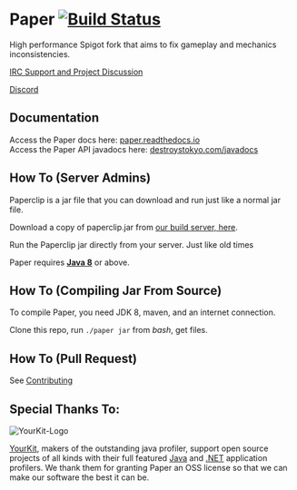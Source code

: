 Paper [![Build Status](https://destroystokyo.com/ci/job/Paper/badge/icon)](https://destroystokyo.com/ci/job/Paper/)
===========

High performance Spigot fork that aims to fix gameplay and mechanics inconsistencies.

[IRC Support and Project Discussion](http://irc.spi.gt/iris/?channels=paper)

[Discord](https://discord.gg/jETyjUw)


Documentation
------
Access the Paper docs here: [paper.readthedocs.io](https://paper.readthedocs.io/)  
Access the Paper API javadocs here: [destroystokyo.com/javadocs](https://destroystokyo.com/javadocs/)

How To (Server Admins)
------
Paperclip is a jar file that you can download and run just like a normal jar file.

Download a copy of paperclip.jar from [our build server, here](https://destroystokyo.com/ci/job/PaperSpigot/).

Run the Paperclip jar directly from your server. Just like old times

Paper requires [**Java 8**](http://www.oracle.com/technetwork/java/javase/downloads/jdk8-downloads-2133151.html) or above.

How To (Compiling Jar From Source)
------
To compile Paper, you need JDK 8, maven, and an internet connection.

Clone this repo, run `./paper jar` from *bash*, get files.

How To (Pull Request)
------
See [Contributing](CONTRIBUTING.md)

Special Thanks To:
-------------

![YourKit-Logo](https://www.yourkit.com/images/yklogo.png)

[YourKit](http://www.yourkit.com/), makers of the outstanding java profiler, support open source projects of all kinds with their full featured [Java](https://www.yourkit.com/java/profiler/index.jsp) and [.NET](https://www.yourkit.com/.net/profiler/index.jsp) application profilers. We thank them for granting Paper an OSS license so that we can make our software the best it can be.
